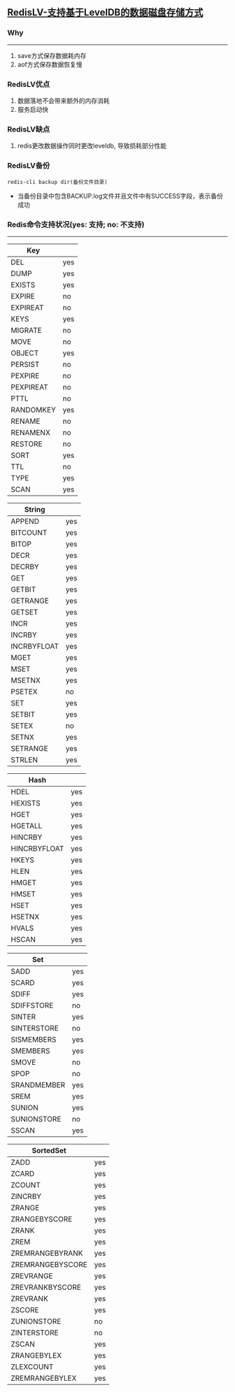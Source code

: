 [RedisLV-支持基于LevelDB的数据磁盘存储方式](https://github.com/ivanabc/RedisLV)
---

### Why
---
1. save方式保存数据耗内存
2. aof方式保存数据恢复慢

### RedisLV优点
1. 数据落地不会带来额外的内存消耗
2. 服务启动快

### RedisLV缺点
1. redis更改数据操作同时更改leveldb, 导致损耗部分性能

### RedisLV备份
```
redis-cli backup dir(备份文件目录)
```
* 当备份目录中包含BACKUP.log文件并且文件中有SUCCESS字段，表示备份成功

### Redis命令支持状况(yes: 支持; no: 不支持)
---

| Key         |     |
|-------------|-----|
| DEL         | yes |
| DUMP        | yes |
| EXISTS      | yes |
| EXPIRE      | no  |
| EXPIREAT    | no  |
| KEYS        | yes |
| MIGRATE     | no  |
| MOVE        | no  |
| OBJECT      | yes |
| PERSIST     | no  |
| PEXPIRE     | no  |
| PEXPIREAT   | no  |
| PTTL        | no  |
| RANDOMKEY   | yes |
| RENAME      | no  |
| RENAMENX    | no  |
| RESTORE     | no  |
| SORT        | yes |
| TTL         | no  |
| TYPE        | yes |
| SCAN        | yes |

| String      |     |
|-------------|-----|
| APPEND      | yes | 
| BITCOUNT    | yes |
| BITOP       | yes |
| DECR        | yes |
| DECRBY      | yes |
| GET					| yes |
| GETBIT      | yes |
| GETRANGE    | yes |
| GETSET      | yes |
| INCR        | yes |
| INCRBY      | yes |
| INCRBYFLOAT | yes |
| MGET        | yes |
| MSET        | yes |
| MSETNX      | yes |
| PSETEX      | no  |
| SET         | yes |
| SETBIT      | yes |
| SETEX       | no  |
| SETNX       | yes |
| SETRANGE    | yes |
| STRLEN      | yes |

| Hash        |     |
|-------------|-----|
| HDEL        | yes | 
| HEXISTS     | yes |
| HGET        | yes |
| HGETALL     | yes |
| HINCRBY     | yes |
| HINCRBYFLOAT| yes |
| HKEYS       | yes |
| HLEN        | yes |
| HMGET       | yes |
| HMSET       | yes |
| HSET        | yes |
| HSETNX      | yes |
| HVALS       | yes |
| HSCAN       | yes |

| Set         |     |
|-------------|-----|
| SADD        | yes |
| SCARD       | yes |
| SDIFF       | yes |
| SDIFFSTORE  | no  |
| SINTER      | yes |
| SINTERSTORE | no  |
| SISMEMBERS  | yes |
| SMEMBERS    | yes |
| SMOVE       | no  |
| SPOP        | no  |
| SRANDMEMBER | yes |
| SREM        | yes |
| SUNION      | yes |
| SUNIONSTORE | no  |
| SSCAN       | yes |

| SortedSet       |     |
|-----------------|-----|
| ZADD            | yes |
| ZCARD           | yes |
| ZCOUNT          | yes |
| ZINCRBY         | yes |
| ZRANGE          | yes |
| ZRANGEBYSCORE   | yes |
| ZRANK           | yes |
| ZREM            | yes |
| ZREMRANGEBYRANK | yes |  
| ZREMRANGEBYSCORE| yes |
| ZREVRANGE       | yes |
| ZREVRANKBYSCORE | yes |
| ZREVRANK        | yes |
| ZSCORE          | yes |
| ZUNIONSTORE     | no  |
| ZINTERSTORE     | no  |
| ZSCAN           | yes |
| ZRANGEBYLEX     | yes |
| ZLEXCOUNT       | yes |
| ZREMRANGEBYLEX  | yes |  
